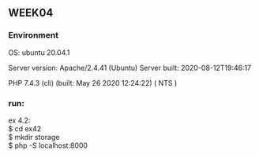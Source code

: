 ## WEEK04

### Environment
OS: ubuntu 20.04.1

Server version: Apache/2.4.41 (Ubuntu)
Server built:   2020-08-12T19:46:17

PHP 7.4.3 (cli) (built: May 26 2020 12:24:22) ( NTS )

### run:  
ex 4.2:  
    $ cd ex42  
    $ mkdir storage  
    $ php -S localhost:8000  
